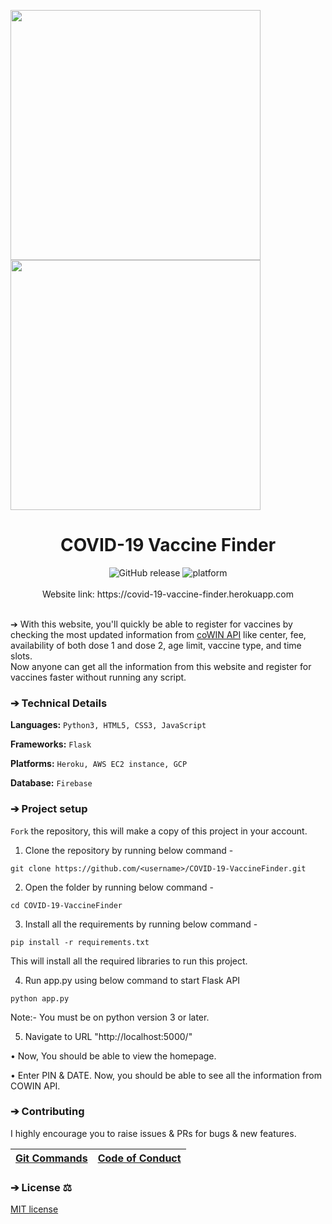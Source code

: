 <img align="center" src="https://github.com/akhileshthite/covid19-vaccine-finder/blob/main/static/images/ipad.png" width="400" height="400"></img> <img align="center" src="https://github.com/akhileshthite/covid19-vaccine-finder/blob/main/static/images/ipad2.png" width="400" height="400"></img>

<h1 align="center">COVID-19 Vaccine Finder</h1>

<div align="center">
  <img src="https://img.shields.io/github/v/release/firstdoubletripledev/covid19_vaccine_finder
?color=1FC71F" alt="GitHub release" />
  <img src="https://img.shields.io/github/repo-size/firstdoubletripledev/covid19_vaccine_finder
" alt="platform">
  <!-- Open issues & PRs
  <img src="https://img.shields.io/github/issues/firstdoubletripledev/covid19_vaccine_finder
" alt="GitHub issues" />
  <img src="https://img.shields.io/github/issues-pr/firstdoubletripledev/covid19_vaccine_finder
" alt="GitHub pull requests" />
  -->
<!--   <img src="https://img.shields.io/github/issues-search/firstdoubletripledev/covid19_vaccine_finder
?label=merged%20PRs&query=is%3Apr+is%3Aclosed+is%3Amerged&color=purple" alt="Merged Pull Requests" /> -->
</div>
<br>

<div align="center">
Website link: https://covid-19-vaccine-finder.herokuapp.com
</div>
<br/>

➔ With this website, you'll quickly be able to register for vaccines by checking the most updated information from [coWIN API](https://apisetu.gov.in/public/marketplace/api/cowin) like center, fee, availability of both dose 1 and dose 2, age limit, vaccine type, and time slots.<br>
Now anyone can get all the information from this website and register for vaccines faster without running any script. 


### ➔ Technical Details
**Languages:**
```Python3, HTML5, CSS3, JavaScript```

**Frameworks:** 
```Flask```

**Platforms:** 
```Heroku, AWS EC2 instance, GCP```

**Database:**
```Firebase```


### ➔ Project setup
`Fork` the repository, this will make a copy of this project in your account.

1. Clone the repository by running below command -
```
git clone https://github.com/<username>/COVID-19-VaccineFinder.git
```

2. Open the folder by running below command -
```
cd COVID-19-VaccineFinder
```

3.  Install all the requirements by running below command -
```
pip install -r requirements.txt
```
This will install all the required libraries to run this project.

4. Run app.py using below command to start Flask API
```
python app.py
```
Note:- You must be on python version 3 or later.

5. Navigate to URL "http://localhost:5000/"

• Now, You should be able to view the homepage.

• Enter PIN & DATE. Now, you should be able to see all the information from COWIN API.


### ➔ Contributing
I highly encourage you to raise issues & PRs for bugs & new features.

| [Git Commands](docs/git-commands.md) | [Code of Conduct](docs/code_of_conduct.md)
| ------------- | ------------- |


### ➔ License ⚖️
[MIT license](https://github.com/firstdoubletripledev/COVID-19-VaccineFinder/blob/main/LICENSE) 
